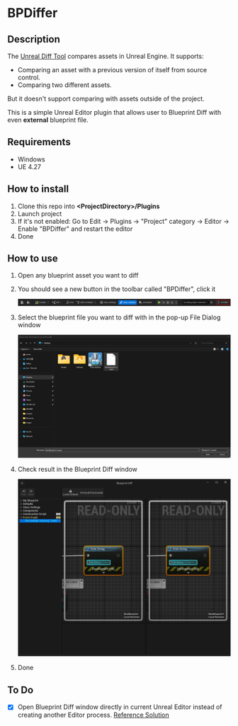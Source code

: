 # BPDiffer

## Description

The [Unreal Diff Tool](https://dev.epicgames.com/documentation/en-us/unreal-engine/ue-diff-tool-in-unreal-engine) compares assets in Unreal Engine. It supports:
- Comparing an asset with a previous version of itself from source control.
- Comparing two different assets.

But it doesn't support comparing with assets outside of the project.

This is a simple Unreal Editor plugin that allows user to Blueprint Diff with even **external** blueprint file.

## Requirements

- Windows
- UE 4.27

## How to install

1. Clone this repo into **\<ProjectDirectory\>/Plugins**
2. Launch project
3. If it's not enabled: Go to Edit -> Plugins -> "Project" category -> Editor -> Enable "BPDiffer" and restart the editor
4. Done

## How to use

1. Open any blueprint asset you want to diff
2. You should see a new button in the toolbar called "BPDiffer", click it

	<img src="Docs/Images/BPDifferButton.jpg"/>

3. Select the blueprint file you want to diff with in the pop-up File Dialog window

	<img src="Docs/Images/FileDialogWindow.jpg"/>

4. Check result in the Blueprint Diff window

	<img src="Docs/Images/BlueprintDiffWindow.jpg"/>

5. Done

## To Do

- [x] Open Blueprint Diff window directly in current Unreal Editor instead of creating another Editor process. [Reference Solution](https://github.com/EpicGames/UnrealEngine/blob/c830445187784f1269f43b56f095493a27d5a636/Engine/Source/Editor/UnrealEd/Private/EditorCommandLineUtils.cpp#L454)
